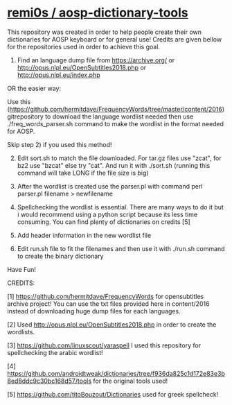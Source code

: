 # [remi0s / aosp-dictionary-tools](https://github.com/remi0s/aosp-dictionary-tools)

This repository was created in order to help people create their own dictionaries for AOSP keyboard or for general use! Credits are given bellow for the repositories used in order to achieve this goal.

1) Find an language dump file from https://archive.org/ or http://opus.nlpl.eu/OpenSubtitles2018.php or http://opus.nlpl.eu/index.php 

OR the easier way:

 Use this (https://github.com/hermitdave/FrequencyWords/tree/master/content/2016) gitrepository to download the language wordlist needed
 then use ./freq_words_parser.sh command to make the wordlist in the format needed for AOSP.
 
 Skip step 2) if you used this method!
 

2) Edit sort.sh to match the file downloaded. For tar.gz files use "zcat", for bz2 use "bzcat" else try "cat". And run it with ./sort.sh (running this command will take LONG if the file size is big)
 
3) After the wordlist is created use the parser.pl with command perl parser.pl filename > newfilename

4) Spellchecking the wordlist is essential. There are many ways to do it but i would recommend using a python script because its less time consuming. You can find plenty of dictionaries on credits [5]

5) Add header information in the new wordlist file

6) Edit run.sh file to fit the filenames and then use it with ./run.sh command to create the binary dictionary

Have Fun!

CREDITS: 

[1] https://github.com/hermitdave/FrequencyWords for opensubtitles archive project! You can use the txt files provided here in content/2016  instead of downloading huge dump files for each languages.

[2] Used http://opus.nlpl.eu/OpenSubtitles2018.php in order to create the wordlists.

[3] https://github.com/linuxscout/yaraspell I used this repository for spellchecking the arabic wordlist!

[4] https://github.com/androidtweak/dictionaries/tree/f936da825c1d172e83e3b8ed8ddc9c30bc168d57/tools for the original tools used!

[5] https://github.com/titoBouzout/Dictionaries used for greek spellcheck!




